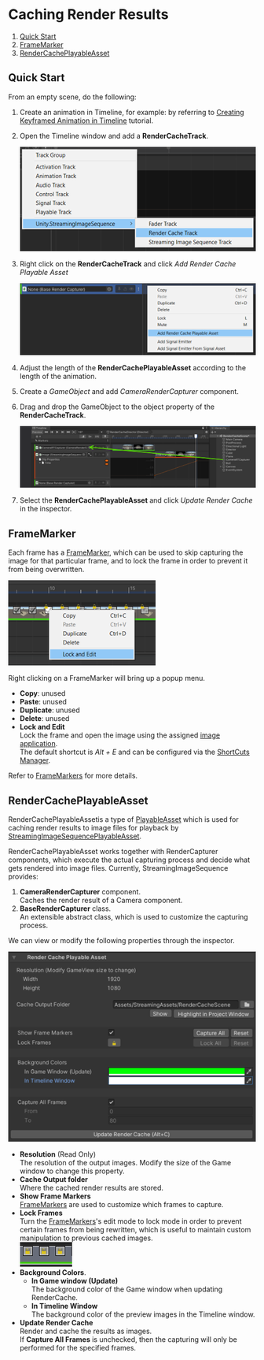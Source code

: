 # Caching Render Results

1. [Quick Start](#quick-start)
1. [FrameMarker](#framemarker)
1. [RenderCachePlayableAsset](#rendercacheplayableasset)

## Quick Start

From an empty scene, do the following:

1. Create an animation in Timeline, for example: by referring to
   [Creating Keyframed Animation in Timeline](https://learn.unity.com/tutorial/creating-keyframed-animation-in-timeline) tutorial.

1. Open the Timeline window and add a **RenderCacheTrack**.
 
   ![AddRenderCacheTrack](../images/AddRenderCacheTrack.png)
   
1. Right click on the **RenderCacheTrack** and click *Add Render Cache Playable Asset*
 
   ![AddRenderCachePlayableAsset](../images/AddRenderCachePlayableAsset.png)

1. Adjust the length of the **RenderCachePlayableAsset** according to the length of the animation.

1. Create a *GameObject* and add *CameraRenderCapturer* component.

1. Drag and drop the GameObject to the object property of the **RenderCacheTrack**.

   ![AssignRenderCapturer](../images/AssignRenderCapturer.png)

1. Select the **RenderCachePlayableAsset** and click *Update Render Cache* in the inspector.

## FrameMarker

Each frame has a [FrameMarker](FrameMarkers.md), 
which can be used to skip capturing the image for that particular frame, 
and to lock the frame in order to prevent it from being overwritten.

![FrameMarker](../images/RenderCache_FrameMarker.png)

Right clicking on a FrameMarker will bring up a popup menu.
* **Copy**: unused
* **Paste**: unused
* **Duplicate**: unused
* **Delete**: unused
* **Lock and Edit**  
  Lock the frame and open the image using the assigned [image application](https://docs.unity3d.com/Manual/Preferences.html#External-Tools).  
  The default shortcut is *Alt + E* and can be configured via the [ShortCuts Manager](https://docs.unity3d.com/Manual/UnityHotkeys.html).  

Refer to [FrameMarkers](FrameMarkers.md) for more details. 


## RenderCachePlayableAsset

RenderCachePlayableAssetis a type of 
[PlayableAsset](https://docs.unity3d.com/ScriptReference/Playables.PlayableAsset.html)
which is used for caching render results to image files for playback by 
[StreamingImageSequencePlayableAsset](FeaturePlayingSequentialImages.md).

RenderCachePlayableAsset works together with RenderCapturer components, which execute the actual capturing process and
decide what gets rendered into image files. Currently, StreamingImageSequence provides: 
1. **CameraRenderCapturer** component.   
   Caches the render result of a Camera component.
1. **BaseRenderCapturer** class.  
   An extensible abstract class, which is used to customize the capturing process.

We can view or modify the following properties through the inspector.

![RenderCachePlayableAsset](../images/RenderCachePlayableAssetInspector.png)

* **Resolution** (Read Only)  
  The resolution of the output images. Modify the size of the Game window to change this property.
* **Cache Output folder**  
  Where the cached render results are stored.
* **Show Frame Markers**  
  [FrameMarkers](FrameMarkers.md) are used to customize which frames to capture. 
* **Lock Frames**  
  Turn the [FrameMarkers](FrameMarkers.md)'s edit mode to lock mode 
  in order to prevent certain frames 
  from being rewritten, which is useful to maintain custom manipulation 
  to previous cached images.  
  ![RenderCache_LockFrames](../images/RenderCache_LockFrames.png)
* **Background Colors**.  
  * **In Game window (Update)**  
    The background color of the Game window when updating RenderCache.    
  * **In Timeline Window**  
    The background color of the preview images in the Timeline window.    
* **Update Render Cache**  
  Render and cache the results as images.  
  If **Capture All Frames** is unchecked, then the capturing will only be performed 
  for the specified frames.


